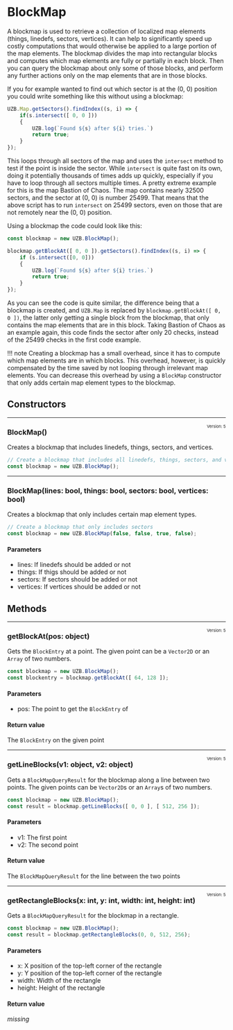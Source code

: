 # BlockMap

A blockmap is used to retrieve a collection of localized map elements (things, linedefs, sectors, vertices). It can help to significantly speed up costly computations that would otherwise be applied to a large portion of the map elements. The blockmap divides the map into rectangular blocks and computes which map elements are fully or partially in each block. Then you can query the blockmap about only some of those blocks, and perform any further actions only on the map elements that are in those blocks.

If you for example wanted to find out which sector is at the (0, 0) position you could write something like this without using a blockmap:

```js
UZB.Map.getSectors().findIndex((s, i) => {
	if(s.intersect([ 0, 0 ]))
	{
		UZB.log(`Found ${s} after ${i} tries.`)
		return true;
	}
});
```
This loops through all sectors of the map and uses the `intersect` method to test if the point is inside the sector. While `intersect` is quite fast on its own, doing it potentially thousands of times adds up quickly, especially if you have to loop through all sectors multiple times.
A pretty extreme example for this is the map Bastion of Chaos. The map contains nearly 32500 sectors, and the sector at (0, 0) is number 25499. That means that the above script has to run `intersect` on 25499 sectors, even on those that are not remotely near the (0, 0) position.

Using a blockmap the code could look like this:

```js
const blockmap = new UZB.BlockMap();

blockmap.getBlockAt([ 0, 0 ]).getSectors().findIndex((s, i) => {
	if (s.intersect([0, 0]))
	{
		UZB.log(`Found ${s} after ${i} tries.`)
		return true;
	}
});
```
As you can see the code is quite similar, the difference being that a blockmap is created, and `UZB.Map` is replaced by `blockmap.getBlockAt([ 0, 0 ])`, the latter only getting a single block from the blockmap, that only contains the map elements that are in this block. Taking Bastion of Chaos as an example again, this code finds the sector after only 20 checks, instead of the 25499 checks in the first code example.

!!! note
    Creating a blockmap has a small overhead, since it has to compute which map elements are in which blocks. This overhead, however, is quickly compensated by the time saved by not looping through irrelevant map elements. You can decrease this overhead by using a `BlockMap` constructor that only adds certain map element types to the blockmap.
## Constructors

---
<span style="float:right;font-weight:normal;font-size:66%">Version: 5</span>
### BlockMap()
Creates a blockmap that includes linedefs, things, sectors, and vertices.

```js
// Create a blockmap that includes all linedefs, things, sectors, and vertices
const blockmap = new UZB.BlockMap();
```

---
### BlockMap(lines: bool, things: bool, sectors: bool, vertices: bool)
Creates a blockmap that only includes certain map element types.

```js
// Create a blockmap that only includes sectors
const blockmap = new UZB.BlockMap(false, false, true, false);
```
#### Parameters
* lines: If linedefs should be added or not
* things: If thigs should be added or not
* sectors: If sectors should be added or not
* vertices: If vertices should be added or not
## Methods

---
<span style="float:right;font-weight:normal;font-size:66%">Version: 5</span>
### getBlockAt(pos: object)
Gets the `BlockEntry` at a point. The given point can be a `Vector2D` or an `Array` of two numbers.

```js
const blockmap = new UZB.BlockMap();
const blockentry = blockmap.getBlockAt([ 64, 128 ]);
```
#### Parameters
* pos: The point to get the `BlockEntry` of
#### Return value
The `BlockEntry` on the given point

---
<span style="float:right;font-weight:normal;font-size:66%">Version: 5</span>
### getLineBlocks(v1: object, v2: object)
Gets a `BlockMapQueryResult` for the blockmap along a line between two points. The given points can be `Vector2D`s or an `Array`s of two numbers.

```js
const blockmap = new UZB.BlockMap();
const result = blockmap.getLineBlocks([ 0, 0 ], [ 512, 256 ]);
```
#### Parameters
* v1: The first point
* v2: The second point
#### Return value
The `BlockMapQueryResult` for the line between the two points

---
<span style="float:right;font-weight:normal;font-size:66%">Version: 5</span>
### getRectangleBlocks(x: int, y: int, width: int, height: int)
Gets a `BlockMapQueryResult` for the blockmap in a rectangle.

```js
const blockmap = new UZB.BlockMap();
const result = blockmap.getRectangleBlocks(0, 0, 512, 256);
```
#### Parameters
* x: X position of the top-left corner of the rectangle
* y: Y position of the top-left corner of the rectangle
* width: Width of the rectangle
* height: Height of the rectangle
#### Return value
*missing*
